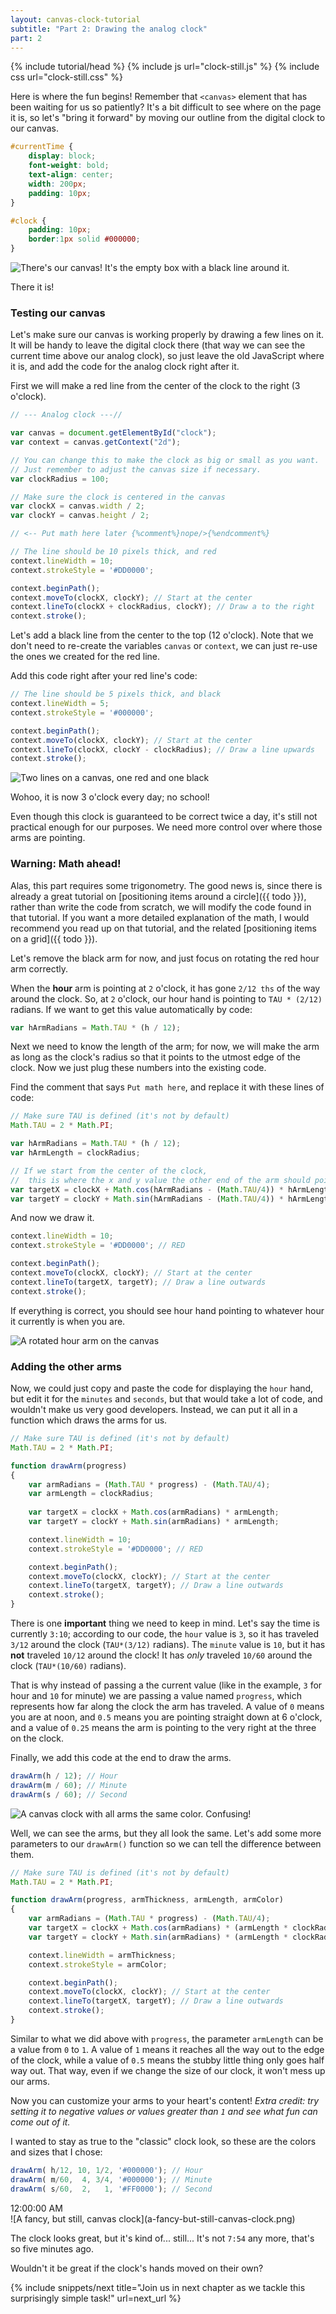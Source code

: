 ```yaml
---
layout: canvas-clock-tutorial
subtitle: "Part 2: Drawing the analog clock"
part: 2
---
```

{% include tutorial/head %}
{% include js url="clock-still.js" %}
{% include css url="clock-still.css" %}

Here is where the fun begins! Remember that `<canvas>` element that has been waiting for us so patiently? It's a bit difficult to see where on the page it is, so let's "bring it forward" by moving our outline from the digital clock to our canvas.

```css
#currentTime {
    display: block;
    font-weight: bold;
    text-align: center;
    width: 200px;
    padding: 10px;
}

#clock {
    padding: 10px;
    border:1px solid #000000;
}
```

![There's our canvas! It's the empty box with a black line around it.](outlining-the-canvas.png)

There it is!


### Testing our canvas

Let's make sure our canvas is working properly by drawing a few lines on it. It will be handy to leave the digital clock there (that way we can see the current time above our analog clock), so just leave the old JavaScript where it is, and add the code for the analog clock right after it.

First we will make a red line from the center of the clock to the right (3 o'clock).

```javascript
// --- Analog clock ---//

var canvas = document.getElementById("clock");
var context = canvas.getContext("2d");

// You can change this to make the clock as big or small as you want.
// Just remember to adjust the canvas size if necessary.
var clockRadius = 100;

// Make sure the clock is centered in the canvas
var clockX = canvas.width / 2;
var clockY = canvas.height / 2;

// <-- Put math here later {%comment%}nope/>{%endcomment%}

// The line should be 10 pixels thick, and red
context.lineWidth = 10;
context.strokeStyle = '#DD0000';

context.beginPath();
context.moveTo(clockX, clockY); // Start at the center
context.lineTo(clockX + clockRadius, clockY); // Draw a to the right
context.stroke();
```

Let's add a black line from the center to the top (12 o'clock). Note that we don't need to re-create the variables `canvas` or `context`, we can just re-use the ones we created for the red line.

Add this code right after your red line's code:

```javascript
// The line should be 5 pixels thick, and black
context.lineWidth = 5;
context.strokeStyle = '#000000';

context.beginPath();
context.moveTo(clockX, clockY); // Start at the center
context.lineTo(clockX, clockY - clockRadius); // Draw a line upwards
context.stroke();
```

![Two lines on a canvas, one red and one black](two-lines-on-a-canvas.png)

Wohoo, it is now 3 o'clock every day; no school!

Even though this clock is guaranteed to be correct twice a day, it's still not practical enough for our purposes. We need more control over where those arms are pointing.


### Warning: Math ahead!

Alas, this part requires some trigonometry. The good news is, since there is already a great tutorial on [positioning items around a circle]({{ todo }}), rather than write the code from scratch, we will modify the code found in that tutorial. If you want a more detailed explanation of the math, I would recommend you read up on that tutorial, and the related [positioning items on a grid]({{ todo }}).

Let's remove the black arm for now, and just focus on rotating the red hour arm correctly. 

When the **hour** arm is pointing at `2` o'clock, it has gone `2/12 ths` of the way around the clock. So, at `2` o'clock, our hour hand is pointing to `TAU * (2/12)` radians. If we want to get this value automatically by code:

```javascript
var hArmRadians = Math.TAU * (h / 12);
```

Next we need to know the length of the arm; for now, we will make the arm as long as the clock's radius so that it points to the utmost edge of the clock. Now we just plug these numbers into the existing code.

Find the comment that says `Put math here`, and replace it with these lines of code:

```javascript
// Make sure TAU is defined (it's not by default)
Math.TAU = 2 * Math.PI;

var hArmRadians = Math.TAU * (h / 12);
var hArmLength = clockRadius;

// If we start from the center of the clock, 
//  this is where the x and y value the other end of the arm should point to
var targetX = clockX + Math.cos(hArmRadians - (Math.TAU/4)) * hArmLength;
var targetY = clockY + Math.sin(hArmRadians - (Math.TAU/4)) * hArmLength;
```

And now we draw it.

```javascript
context.lineWidth = 10;
context.strokeStyle = '#DD0000'; // RED

context.beginPath();
context.moveTo(clockX, clockY); // Start at the center
context.lineTo(targetX, targetY); // Draw a line outwards
context.stroke();
```

If everything is correct, you should see hour hand pointing to whatever hour it currently is when you are.

![A rotated hour arm on the canvas](a-rotated-hour-arm-on-the-canvas.png)

### Adding the other arms

Now, we could just copy and paste the code for displaying the `hour` hand, but edit it for the `minutes` and `seconds`, but that would take a lot of code, and wouldn't make us very good developers. Instead, we can put it all in a function which draws the arms for us.

```javascript
// Make sure TAU is defined (it's not by default)
Math.TAU = 2 * Math.PI;

function drawArm(progress)
{
	var armRadians = (Math.TAU * progress) - (Math.TAU/4);
	var armLength = clockRadius;
	
	var targetX = clockX + Math.cos(armRadians) * armLength;
	var targetY = clockY + Math.sin(armRadians) * armLength;

	context.lineWidth = 10;
	context.strokeStyle = '#DD0000'; // RED

	context.beginPath();
	context.moveTo(clockX, clockY); // Start at the center
	context.lineTo(targetX, targetY); // Draw a line outwards
	context.stroke();
}
```

There is one **important** thing we need to keep in mind. Let's say the time is currently `3:10`; according to our code, the `hour` value is `3`, so it has traveled `3/12` around the clock (`TAU*(3/12)` radians). The `minute` value is `10`, but it has **not** traveled `10/12` around the clock! It has _only_ traveled `10/60` around the clock (`TAU*(10/60)` radians).

That is why instead of passing a the current value (like in the example, `3` for hour and `10` for minute) we are passing a value named `progress`, which represents how far along the clock the arm has traveled. A value of `0` means you are at noon, and `0.5` means you are pointing straight down at 6 o'clock, and a value of `0.25` means the arm is pointing to the very right at the three on the clock.

Finally, we add this code at the end to draw the arms.

```javascript
drawArm(h / 12); // Hour
drawArm(m / 60); // Minute
drawArm(s / 60); // Second
```

![A canvas clock with all arms the same color. Confusing!](a-canvas-clock-with-all-arms-the-same-color.png)

Well, we can see the arms, but they all look the same. Let's add some more parameters to our `drawArm()` function so we can tell the difference between them.

```javascript
// Make sure TAU is defined (it's not by default)
Math.TAU = 2 * Math.PI;

function drawArm(progress, armThickness, armLength, armColor)
{
	var armRadians = (Math.TAU * progress) - (Math.TAU/4);
	var targetX = clockX + Math.cos(armRadians) * (armLength * clockRadius);
	var targetY = clockY + Math.sin(armRadians) * (armLength * clockRadius);

	context.lineWidth = armThickness;
	context.strokeStyle = armColor;

	context.beginPath();
	context.moveTo(clockX, clockY); // Start at the center
	context.lineTo(targetX, targetY); // Draw a line outwards
	context.stroke();
}
```

Similar to what we did above with `progress`, the parameter `armLength` can be a value from `0` to `1`. A value of `1` means it reaches all the way out to the edge of the clock, while a value of `0.5` means the stubby little thing only goes half way out. That way, even if we change the size of our clock, it won't mess up our arms.

Now you can customize your arms to your heart's content! _Extra credit: try setting it to negative values or values greater than `1` and see what fun can come out of it._

I wanted to stay as true to the "classic" clock look, so these are the colors and sizes that I chose:

```javascript
drawArm( h/12, 10, 1/2, '#000000'); // Hour
drawArm( m/60,  4, 3/4, '#000000'); // Minute
drawArm( s/60,  2,   1, '#FF0000'); // Second
```

<div class="tutorial-example">
	<div class="currentTime" id="tutorial-example-currentTime">12:00:00 AM</div>
	<canvas class="clock" id="tutorial-example-clock" width="200" height="200">
![A fancy, but still, canvas clock](a-fancy-but-still-canvas-clock.png)
	</canvas>
</div>

The clock looks great, but it's kind of... still... It's not <code id="tutorial-example-storedTime">7:54</code> any more, that's so <span id="tutorial-example-since">five minutes</span> ago.

Wouldn't it be great if the clock's hands moved on their own?

{% include snippets/next title="Join us in next chapter as we tackle this surprisingly simple task!" url=next_url %}



